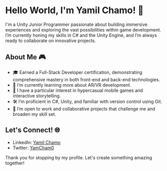 # Hello World, I'm Yamil Chamo! 👋

I'm a Unity Junior Programmer passionate about building immersive experiences and exploring the vast possibilities within game development. I’m currently honing my skills in C# and the Unity Engine, and I’m always ready to collaborate on innovative projects.

## About Me 🎮
- 🎓 Earned a Full-Stack Developer certification, demonstrating comprehensive mastery in both front-end and back-end technologies.
- 🌱 I’m currently learning more about AR/VR development.
- 👾 I have a particular interest in hypercasual mobile games and interactive storytelling.
- 🛠️ I’m proficient in C#, Unity, and familiar with version control using Git.
- 💼 I’m open to work and collaborative projects that challenge me and broaden my skill set.

## Let's Connect! 🌐
- LinkedIn: [Yamil Chamo](https://www.linkedin.com/in/yamcham0/)
- Twitter: [YamCham0](https://twitter.com/YamCham0)

Thank you for stopping by my profile. Let's create something amazing together!
